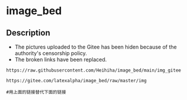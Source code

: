 # image_bed

## Description

- The pictures uploaded to the Gitee has been hiden because of the authority's censorship policy. 
- The broken links have been replaced.

```text
https://raw.githubusercontent.com/Heihiha/image_bed/main/img_gitee

https://gitee.com/latexalpha/image_bed/raw/master/img

#用上面的链接替代下面的链接
```
